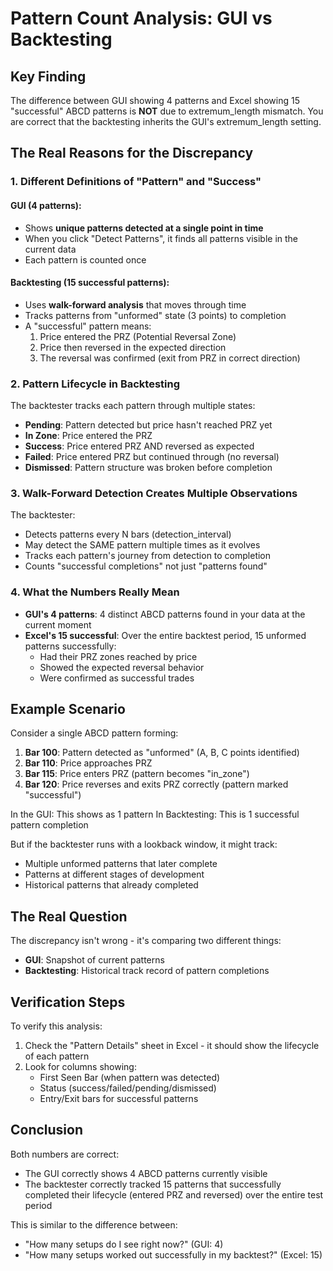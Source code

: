 # Pattern Count Analysis: GUI vs Backtesting

## Key Finding
The difference between GUI showing 4 patterns and Excel showing 15 "successful" ABCD patterns is **NOT** due to extremum_length mismatch. You are correct that the backtesting inherits the GUI's extremum_length setting.

## The Real Reasons for the Discrepancy

### 1. **Different Definitions of "Pattern" and "Success"**

#### GUI (4 patterns):
- Shows **unique patterns detected at a single point in time**
- When you click "Detect Patterns", it finds all patterns visible in the current data
- Each pattern is counted once

#### Backtesting (15 successful patterns):
- Uses **walk-forward analysis** that moves through time
- Tracks patterns from "unformed" state (3 points) to completion
- A "successful" pattern means:
  1. Price entered the PRZ (Potential Reversal Zone)
  2. Price then reversed in the expected direction
  3. The reversal was confirmed (exit from PRZ in correct direction)

### 2. **Pattern Lifecycle in Backtesting**

The backtester tracks each pattern through multiple states:
- **Pending**: Pattern detected but price hasn't reached PRZ yet
- **In Zone**: Price entered the PRZ
- **Success**: Price entered PRZ AND reversed as expected
- **Failed**: Price entered PRZ but continued through (no reversal)
- **Dismissed**: Pattern structure was broken before completion

### 3. **Walk-Forward Detection Creates Multiple Observations**

The backtester:
- Detects patterns every N bars (detection_interval)
- May detect the SAME pattern multiple times as it evolves
- Tracks each pattern's journey from detection to completion
- Counts "successful completions" not just "patterns found"

### 4. **What the Numbers Really Mean**

- **GUI's 4 patterns**: 4 distinct ABCD patterns found in your data at the current moment
- **Excel's 15 successful**: Over the entire backtest period, 15 unformed patterns successfully:
  - Had their PRZ zones reached by price
  - Showed the expected reversal behavior
  - Were confirmed as successful trades

## Example Scenario

Consider a single ABCD pattern forming:
1. **Bar 100**: Pattern detected as "unformed" (A, B, C points identified)
2. **Bar 110**: Price approaches PRZ
3. **Bar 115**: Price enters PRZ (pattern becomes "in_zone")
4. **Bar 120**: Price reverses and exits PRZ correctly (pattern marked "successful")

In the GUI: This shows as 1 pattern
In Backtesting: This is 1 successful pattern completion

But if the backtester runs with a lookback window, it might track:
- Multiple unformed patterns that later complete
- Patterns at different stages of development
- Historical patterns that already completed

## The Real Question

The discrepancy isn't wrong - it's comparing two different things:
- **GUI**: Snapshot of current patterns
- **Backtesting**: Historical track record of pattern completions

## Verification Steps

To verify this analysis:
1. Check the "Pattern Details" sheet in Excel - it should show the lifecycle of each pattern
2. Look for columns showing:
   - First Seen Bar (when pattern was detected)
   - Status (success/failed/pending/dismissed)
   - Entry/Exit bars for successful patterns

## Conclusion

Both numbers are correct:
- The GUI correctly shows 4 ABCD patterns currently visible
- The backtester correctly tracked 15 patterns that successfully completed their lifecycle (entered PRZ and reversed) over the entire test period

This is similar to the difference between:
- "How many setups do I see right now?" (GUI: 4)
- "How many setups worked out successfully in my backtest?" (Excel: 15)